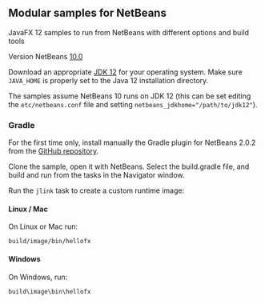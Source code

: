 ## Modular samples for NetBeans

JavaFX 12 samples to run from NetBeans with different options and build tools

Version NetBeans [10.0](https://netbeans.apache.org/download/nb100/nb100.html)

Download an appropriate [JDK 12](https://jdk.java.net/12/) for your operating system. Make sure `JAVA_HOME` 
is properly set to the Java 12 installation directory. 

The samples assume NetBeans 10 runs on JDK 12 (this can be set editing the `etc/netbeans.conf` file
and setting `netbeans_jdkhome="/path/to/jdk12"`).

### Gradle

For the first time only, install manually the Gradle plugin for NetBeans 2.0.2 
from the [GitHub repository](https://github.com/kelemen/netbeans-gradle-project/releases).

Clone the sample, open it with NetBeans. Select the build.gradle file, and build and run
from the tasks in the Navigator window.

Run the `jlink` task to create a custom runtime image:

#### Linux / Mac

On Linux or Mac run:

    build/image/bin/hellofx

#### Windows

On Windows, run:

    build\image\bin\hellofx
